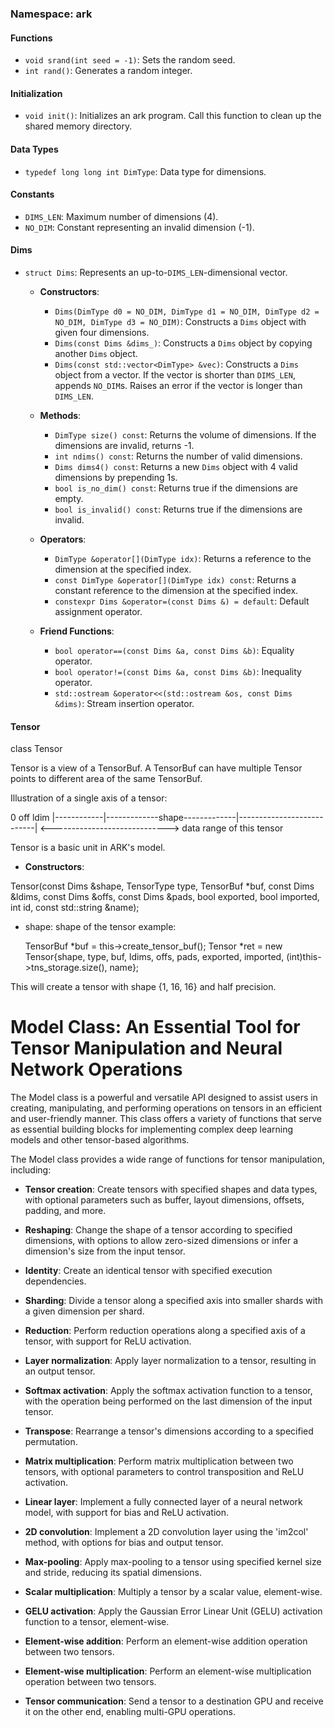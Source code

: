 ### Namespace: ark

#### Functions

- `void srand(int seed = -1)`: Sets the random seed.
- `int rand()`: Generates a random integer.

#### Initialization

- `void init()`: Initializes an ark program. Call this function to clean up the shared memory directory.

#### Data Types

- `typedef long long int DimType`: Data type for dimensions.

#### Constants

- `DIMS_LEN`: Maximum number of dimensions (4).
- `NO_DIM`: Constant representing an invalid dimension (-1).

#### Dims

- `struct Dims`: Represents an up-to-`DIMS_LEN`-dimensional vector.

  - **Constructors**:
    - `Dims(DimType d0 = NO_DIM, DimType d1 = NO_DIM, DimType d2 = NO_DIM, DimType d3 = NO_DIM)`: Constructs a `Dims` object with given four dimensions.
    - `Dims(const Dims &dims_)`: Constructs a `Dims` object by copying another `Dims` object.
    - `Dims(const std::vector<DimType> &vec)`: Constructs a `Dims` object from a vector. If the vector is shorter than `DIMS_LEN`, appends `NO_DIM`s. Raises an error if the vector is longer than `DIMS_LEN`.
  
  - **Methods**:
    - `DimType size() const`: Returns the volume of dimensions. If the dimensions are invalid, returns -1.
    - `int ndims() const`: Returns the number of valid dimensions.
    - `Dims dims4() const`: Returns a new `Dims` object with 4 valid dimensions by prepending 1s.
    - `bool is_no_dim() const`: Returns true if the dimensions are empty.
    - `bool is_invalid() const`: Returns true if the dimensions are invalid.
  
  - **Operators**:
    - `DimType &operator[](DimType idx)`: Returns a reference to the dimension at the specified index.
    - `const DimType &operator[](DimType idx) const`: Returns a constant reference to the dimension at the specified index.
    - `constexpr Dims &operator=(const Dims &) = default`: Default assignment operator.
  
  - **Friend Functions**:
    - `bool operator==(const Dims &a, const Dims &b)`: Equality operator.
    - `bool operator!=(const Dims &a, const Dims &b)`: Inequality operator.
    - `std::ostream &operator<<(std::ostream &os, const Dims &dims)`: Stream insertion operator.
  
#### Tensor

class Tensor

 Tensor is a view of a TensorBuf. A TensorBuf can have multiple Tensor points to different area of the same TensorBuf.

 Illustration of a single axis of a tensor:

 0           off ldim
 |------------|-------------shape-------------|---------------------------|
               <----------------------------->
                  data range of this
                  tensor




Tensor is a basic unit in ARK's model. 

- **Constructors**:

Tensor(const Dims &shape, TensorType type, TensorBuf *buf,
           const Dims &ldims, const Dims &offs, const Dims &pads, bool exported,
           bool imported, int id, const std::string &name);

- shape: shape of the tensor
example: 


    TensorBuf *buf = this->create_tensor_buf();
    Tensor *ret = new Tensor{shape,    type,     buf,
                             ldims,    offs,     pads,
                             exported, imported, (int)this->tns_storage.size(),
                             name};

This will create a tensor with shape {1, 16, 16} and half precision.


# Model Class: An Essential Tool for Tensor Manipulation and Neural Network Operations

The Model class is a powerful and versatile API designed to assist users in creating, manipulating, and performing operations on tensors in an efficient and user-friendly manner. This class offers a variety of functions that serve as essential building blocks for implementing complex deep learning models and other tensor-based algorithms.

The Model class provides a wide range of functions for tensor manipulation, including:

- **Tensor creation**: Create tensors with specified shapes and data types, with optional parameters such as buffer, layout dimensions, offsets, padding, and more.

- **Reshaping**: Change the shape of a tensor according to specified dimensions, with options to allow zero-sized dimensions or infer a dimension's size from the input tensor.

- **Identity**: Create an identical tensor with specified execution dependencies.

- **Sharding**: Divide a tensor along a specified axis into smaller shards with a given dimension per shard.

- **Reduction**: Perform reduction operations along a specified axis of a tensor, with support for ReLU activation.

- **Layer normalization**: Apply layer normalization to a tensor, resulting in an output tensor.

- **Softmax activation**: Apply the softmax activation function to a tensor, with the operation being performed on the last dimension of the input tensor.

- **Transpose**: Rearrange a tensor's dimensions according to a specified permutation.

- **Matrix multiplication**: Perform matrix multiplication between two tensors, with optional parameters to control transposition and ReLU activation.

- **Linear layer**: Implement a fully connected layer of a neural network model, with support for bias and ReLU activation.

- **2D convolution**: Implement a 2D convolution layer using the 'im2col' method, with options for bias and output tensor.

- **Max-pooling**: Apply max-pooling to a tensor using specified kernel size and stride, reducing its spatial dimensions.

- **Scalar multiplication**: Multiply a tensor by a scalar value, element-wise.

- **GELU activation**: Apply the Gaussian Error Linear Unit (GELU) activation function to a tensor, element-wise.

- **Element-wise addition**: Perform an element-wise addition operation between two tensors.

- **Element-wise multiplication**: Perform an element-wise multiplication operation between two tensors.

- **Tensor communication**: Send a tensor to a destination GPU and receive it on the other end, enabling multi-GPU operations.

